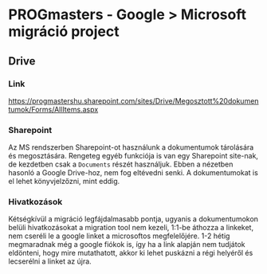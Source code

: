# PROGmasters - Google > Microsoft migráció project
## Drive

### Link
https://progmastershu.sharepoint.com/sites/Drive/Megosztott%20dokumentumok/Forms/AllItems.aspx

### Sharepoint
Az MS rendszerben Sharepoint-ot használunk a dokumentumok tárolására és megosztására. Rengeteg egyéb funkciója is van egy Sharepoint site-nak, de kezdetben csak a `Documents` részét használjuk. Ebben a nézetben hasonló a Google Drive-hoz, nem fog eltévedni senki. A dokumentumokat is el lehet könyvjelzőzni, mint eddig.

### Hivatkozások
Kétségkívül a migráció legfájdalmasabb pontja, ugyanis a dokumentumokon belüli hivatkozásokat a migration tool nem kezeli, 1:1-be áthozza a linkeket, nem cseréli le a google linket a microsoftos megfelelőjére. 1-2 hétig megmaradnak még a google fiókok is, így ha a link alapján nem tudjátok eldönteni, hogy mire mutathatott, akkor ki lehet puskázni a régi helyéről és lecserélni a linket az újra.